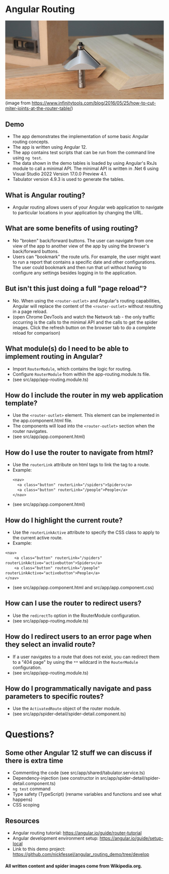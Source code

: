 
# Angular Routing
![Angular Routing](router.jpg)
(image from https://www.infinitytools.com/blog/2016/05/25/how-to-cut-miter-joints-at-the-router-table/)
## Demo

- The app demonstrates the implementation of some basic Angular routing concepts. 
- The app is written using Angular 12. 
- The app contains test scripts that can be run from the command line using `ng test`.
- The data shown in the demo tables is loaded by using Angular's RxJs module to call a minimal API. The minimal API is written in .Net 6 using Visual Studio 2022 Version 17.0.0 Preview 4.1.
- Tabulator version 4.9.3 is used to generate the tables.

## What is Angular routing?

- Angular routing allows users of your Angular web application to navigate to particular locations in your application by changing the URL. 

## What are some benefits of using routing?

- No "broken" back/forward buttons. The user can navigate from one view of the app to another view of the app by using the browser's back/forward buttons.
- Users can "bookmark" the route urls. For example, the user might want to run a report that contains a specific date and other configurations. The user could bookmark and then run that url without having to configure any settings besides logging in to the application.

## But isn't this just doing a full "page reload"?

- No. When using the `<router-outlet>` and Angular's routing capabilities, Angular will replace the content of the `<router-outlet>` without resulting in a page reload.
- (open Chrome DevTools and watch the Network tab - the only traffic occurring is the calls to the minimal API and the calls to get the spider images. Click the refresh button on the browser tab to do a complete reload for comparison)

## What module(s) do I need to be able to implement routing in Angular?

- Import `RouterModule`, which contains the logic for routing.
- Configure `RouterModule` from within the app-routing.module.ts file.
- (see src/app/app-routing.module.ts)

## How do I include the router in my web application template?

- Use the `<router-outlet>` element. This element can be implemented in the app.component.html file.
- The components will load into the `<router-outlet>` section when the router navigates.
- (see src/app/app.component.html)

## How do I use the router to navigate from html?
 
- Use the `routerLink` attribute on html tags to link the tag to a route.
- Example:
  ```
  <nav>
    <a class="button" routerLink="/spiders">Spiders</a>
    <a class="button" routerLink="/people">People</a>
  </nav>
  ```
- (see src/app/app.component.html)

## How do I highlight the current route?
 
 - Use the `routerLinkActive` attribute to specify the CSS class to apply to the current active route.
 - Example:

```
<nav>
    <a class="button" routerLink="/spiders" routerLinkActive="activebutton">Spiders</a> 
    <a class="button" routerLink="/people" routerLinkActive="activebutton">People</a>
</nav>	
```
- (see src/app/app.component.html and src/app/app.component.css)

## How can I use the router to redirect users?
 
- Use the `redirectTo` option in the RouterModule configuration.
- (see src/app/app-routing.module.ts)

## How do I redirect users to an error page when they select an invalid route?
 
- If a user navigates to a route that does not exist, you can redirect them to a "404 page" by using the `**` wildcard in the `RouterModule` configuration.
- (see src/app/app-routing.module.ts)

## How do I programmatically navigate and pass parameters to specific routes?

- Use the `ActivatedRoute` object of the router module.
- (see src/app/spider-detail/spider-detail.component.ts)

# Questions?

## Some other Angular 12 stuff we can discuss if there is extra time
- Commenting the code (see src/app/shared/tabulator.service.ts)
- Dependency-injection (see constructor in src/app/spider-detail/spider-detail.component.ts)
- `ng test` command
- Type safety (TypeScript) (rename variables and functions and see what happens)
- CSS scoping

## Resources

- Angular routing tutorial: https://angular.io/guide/router-tutorial
- Angular development environment setup: https://angular.io/guide/setup-local
- Link to this demo project: https://github.com/nickfessel/angular_routing_demo/tree/develop

#### All written content and spider images come from Wikipedia.org.